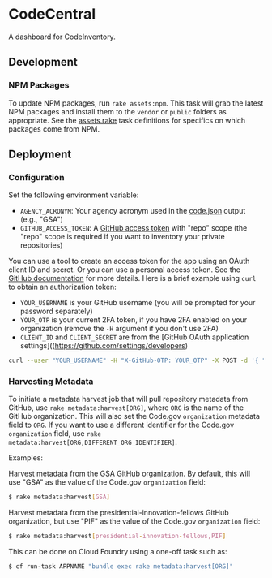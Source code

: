 # CodeCentral

A dashboard for CodeInventory.

## Development

### NPM Packages

To update NPM packages, run `rake assets:npm`. This task will grab the latest NPM packages and install them to the `vendor` or `public` folders as appropriate. See the [assets.rake](/lib/tasks/assets.rake) task definitions for specifics on which packages come from NPM.

## Deployment

### Configuration

Set the following environment variable:

* `AGENCY_ACRONYM`: Your agency acronym used in the [code.json](https://code.gov/#/policy-guide/docs/compliance/inventory-code) output (e.g., "GSA")
* `GITHUB_ACCESS_TOKEN`: A [GitHub access token](https://github.com/settings/tokens) with "repo" scope (the "repo" scope is required if you want to inventory your private repositories)

You can use a tool to create an access token for the app using an OAuth client ID and secret. Or you can use a personal access token. See the [GitHub documentation](https://developer.github.com/v3/oauth_authorizations/#create-a-new-authorization) for more details. Here is a brief example using `curl` to obtain an authorization token:

* `YOUR_USERNAME` is your GitHub username (you will be prompted for your password separately)
* `YOUR_OTP` is your current 2FA token, if you have 2FA enabled on your organization (remove the `-H` argument if you don't use 2FA)
* `CLIENT_ID` and `CLIENT_SECRET` are from the [GitHub OAuth application settings]((https://github.com/settings/developers)

```bash
curl --user "YOUR_USERNAME" -H "X-GitHub-OTP: YOUR_OTP" -X POST -d '{ "note": "CodeCentral", "client_id": "CLIENT_ID", "client_secret": "CLIENT_SECRET", "scopes": ["repo"] }' "https://api.github.com/authorizations"
```

### Harvesting Metadata

To initiate a metadata harvest job that will pull repository metadata from GitHub, use `rake metadata:harvest[ORG]`, where `ORG` is the name of the GitHub organization. This will also set the Code.gov `organization` metadata field to `ORG`. If you want to use a different identifier for the Code.gov `organization` field, use `rake metadata:harvest[ORG,DIFFERENT_ORG_IDENTIFIER]`.

Examples:

Harvest metadata from the GSA GitHub organization. By default, this will use "GSA" as the value of the Code.gov `organization` field:

```bash
$ rake metadata:harvest[GSA]
```

Harvest metadata from the presidential-innovation-fellows GitHub organization, but use "PIF" as the value of the Code.gov `organization` field:

```bash
$ rake metadata:harvest[presidential-innovation-fellows,PIF]
```

This can be done on Cloud Foundry using a one-off task such as:

```bash
$ cf run-task APPNAME "bundle exec rake metadata:harvest[ORG]"
```
